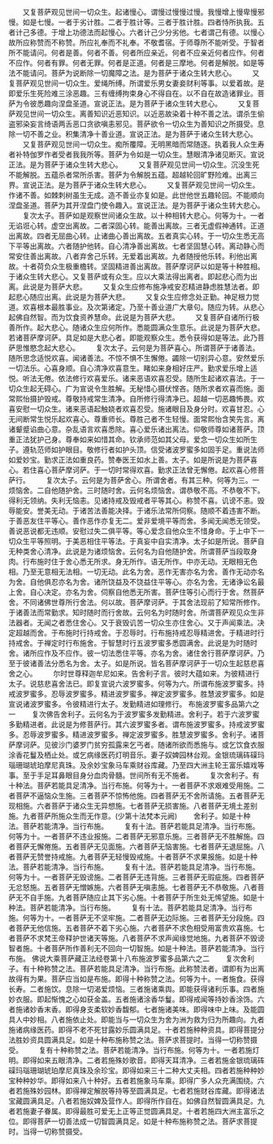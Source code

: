 <!-- { "loadSidebar": true } -->
　　又复菩萨观见世间一切众生。起诸慢心。谓慢过慢慢过慢。我慢增上慢卑慢邪慢。如是七慢。一者于劣计胜。二者于胜计等。三者于胜计胜。四者恃所执我。五者计己多德。于增上功德法而起慢心。六者计己少分劣他。七者谓己有德。以慢心故所应称赞而不称赞。所应礼奉而不礼奉。不敬耆宿。于师尊所不能听受。于智者所不能请问。何者是善。何者不善。何者所应亲近。何者不应亲近何者应作。何者不应作。何者有罪。何者无罪。何者是正道。何者是三摩地。何者是解脱。如是等法不能请问。菩萨为说断除一切魔障之法。是为菩萨于诸众生转大悲心。
　　又复菩萨观见世间一切众生。爱绳所缚。所谓爱乐男女妻妾财利等事。以爱着故。是即爱乐生死险难三涂恶趣。三有缠缚拘束身心不得自在。以不自在故造诸罪业。菩萨为令彼悉趣向涅盘圣道。宣说正法。是为菩萨于诸众生转大悲心。
　　又复菩萨观见世间一切众生。离善知识近恶知识。以近恶故染着十种不善之法。谓杀生偷盗邪染妄言绮语两舌恶口贪欲嗔恚邪见。菩萨欲令一切众生为善知识之所摄受。息除一切不善之业。积集清净十善业道。宣说正法。是为菩萨于诸众生转大悲心。
　　又复菩萨观见世间一切众生。痴所覆障。无明黑暗而常随逐。执着我人众生寿者补特伽罗作者受者我我所等。菩萨为令如是一切众生。慧眼清净诸见断灭。宣说正法。是为菩萨于诸众生转大悲心。
　　又复菩萨观见世间一切众生。沉没生死不能解脱。五蕴杀者常所杀害。菩萨为令解脱五蕴。超越轮回旷野险难。出离三界。宣说正法。是为菩萨于诸众生转大悲心。
　　又复菩萨观见世间一切众生。作诸不善。如棘刺树虽生无成。造不善业亦复如是。此世他世五趣轮回。不能顺向涅盘圣道。菩萨为其开涅盘门使令趣入。宣说正法。是为菩萨于诸众生转大悲心。
　　复次太子。菩萨如是观察世间诸众生故。以十种相转大悲心。何等为十。一者无谄诳心转。虚空出离故。二者深固心转。能善出离故。三者无虚假神通转。正道出离故。四者无屈曲心转。止诸曲心善出离故。五者真实心转。于一切众生悉无高下平等出离故。六者随护他转。自心清净善出离故。七者坚固慧心转。离动静心而常安住善出离故。八者弃舍己乐转。无爱着出离故。九者随授他乐转。利他出离故。十者荷负众生极重檐转。坚固精进善出离故。菩萨摩诃萨以如是等十种胜相。于诸众生转大悲心。又复菩萨或有众生。应以大乘法得出离者。即起悲心而为出离。此说是为菩萨大悲。
　　又复众生应修布施净戒安忍精进静虑胜慧法者。即起悲心随应出离。此说是为菩萨大悲。
　　又复众生应修念处正勤。神足根力觉道。欢喜根本最胜事业。及次第诸定。乃至十善业道广大章句。随应为转。从悲心起佛自然智。而为饮食资养慧命。此说是为菩萨大悲。
　　又复菩萨自诸所行极善所作。起大悲心。随诸众生应何所作。悉能圆满众生意乐。此说是为菩萨大悲。若诸菩萨摩诃萨。具足如是大悲心者。即能观察众生。悉令获得如是等法。此乃菩萨思惟愍念起大悲心。
　　复次太子。云何是为菩萨喜心。所谓菩萨于诸善法。随所思念适悦欢喜。闻诸善法。不惊不惧不生懈倦。蠲除一切别异心意。安然爱乐一切法乐。心喜身顺。自心清净欢喜意生。睹如来身相好庄严。勤求爱乐增上适悦。听法无倦。依法修行欢喜爱乐。诸来恶语欢喜忍受。随所生起诸欢喜法。于一切众生起无碍心。广为宣说令生胜解。无秘惜心摄伏悭吝。随所求者欢喜而施。面常熙怡摄护毁戒。尊敬持戒常生清净。自所修行得清净已。超越一切恶趣怖畏。欢喜安慰一切众生。诸来恶语起触娆者欢喜忍受。施诸眼目及身分时。欢喜甘忍。心无间断常生悦乐起欢喜心。尊重师长。尊胜己者不生轻慢。面常熙怡含笑先言。离诸颦蹙谄曲心意。杂乱语言欢喜悉除。喜心爱乐诸出离法。仰敬师尊如诸菩萨。顶重正法犹护己身。尊奉如来如惜其命。钦承师范如其父母。爱念一切众生如所生子。遵轨范师如护眼目。敬修行者如护头顶。信受诸波罗蜜多如固手足。重说法师如爱妙宝。勤求正法如重良药。赞奉医王如水上善。太子。如是所说是为菩萨喜心。若住喜心菩萨摩诃萨。于一切时常得欢喜。勤求正法曾无懈倦。起欢喜心修菩萨行。
　　复次太子。云何是为菩萨舍心。所谓舍者。有其三种。何等为三。一烦恼舍。二自他随护舍。三时随时舍。云何名烦恼舍。谓恭敬不高。不恭敬不下。得利无领纳。失利无恼恚。见诸持戒及毁戒者平等其心。称赞不喜。讥谤不恚。毁辱能安。誉美无动。于诸苦法善能决择。于诸乐法常所伺察。随顺不着违害不断。于善恶友住平等心。善作恶作亦复无二。爱非爱境平等而舍。多闻无闻悉无领受。善说恶说都无违顺。安慰过失二俱平等。等心爱念自他众生不惜身命。于上中下一切众生平等照明。于美恶相住平等法。于真妄中自实清净。太子如是所说。菩萨自无种类舍心清净。此说是为诸烦恼舍。云何名为自他随护舍。所谓菩萨当段取身肉。行布施时住于舍心悉无所求。身无所作。语无所作。中亦无动。无眼相无色相。乃至无意相无法相。一切无动。此名为舍。恶作无害亦名为舍。善作无动亦名为舍。自他俱忍亦名为舍。诸所饶益及不饶益住平等心。亦名为舍。无诸诤讼名最上舍。自心决定。亦名为舍。伺察自他悉无所害。菩萨住等引心而行于舍。然菩萨舍。不同诸佛世尊所行舍法。何以故。菩萨摩诃萨。于其舍法现前了知常所修作。于诸善法而常勤求。知时随时而行舍故。云何名为时随时舍。所谓菩萨观见众生非法器者。无闻之者悉住舍心。又于衰毁讥苦一切众生亦住舍心。又于声闻乘法。决定超越而舍。于布施时行持戒舍。于忍辱时。行布施持戒忍辱精进舍。于精进时行持戒舍。于禅定时行布施舍。于智慧时行五波罗蜜多悉圆满舍。此说是为时随时舍。诸所应作及不应作。彼一切法悉住平等。亦名为舍。诸住舍行菩萨摩诃萨。乃至于彼诸善法分悉名为舍。太子。如是所说。皆名菩萨摩诃萨于一切众生起慈悲喜舍之心。
　　尔时世尊释迦牟尼如来。告舍利子言。彼时大蕴如来。为彼精进行太子。说慈悲喜舍法已。即复宣说六波罗蜜多。何等为六。所谓布施波罗蜜多。持戒波罗蜜多。忍辱波罗蜜多。精进波罗蜜多。禅定波罗蜜多。胜慧波罗蜜多。如是宣说诸波罗蜜多。令彼精进行太子。发勤精进如理修行。
布施波罗蜜多品第六之一
　　复次佛告舍利子。云何名为于波罗蜜多发勤精进。舍利子。若于六波罗蜜多勤精进者。此说是为修菩萨行。其六波罗蜜多者。谓布施波罗蜜多。持戒波罗蜜多。忍辱波罗蜜多。精进波罗蜜多。禅定波罗蜜多。胜慧波罗蜜多。舍利子。诸菩萨摩诃萨。见彼沙门婆罗门贫穷孤露来乞丐者。随诸所欲而悉施与。或乞饮食衣服涂香花鬘及栖止处。或乞病缘医药灯明音乐。妻子奴婢园林台观。金银琉璃砗磲玛瑙珊瑚琥珀摩尼真珠。及余妙宝象马车乘财谷库藏。乃至四大洲主轮王富乐嬉戏等事。至于手足耳鼻眼目身分血肉骨髓。世间所有无不施者。
　　复次舍利子。有十种法。菩萨若能具足清净。当行布施。何等为十。一者菩萨不求艰难受用施。二者菩萨不逼恼众生施。三者菩萨不惊怖他施。四者菩萨无不舍所请施。五者菩萨无现相施。六者菩萨于诸众生无异想施。七者菩萨无损害施。八者菩萨无境土差别施。九者菩萨所施众生而无作意。(少第十法梵本元阙)
　　舍利子。如是十种法。菩萨若能清净。当行布施。
　　复有十法。菩萨若能具足清净。当行布施。何等为十。一者菩萨不违业报施。二者菩萨无邪意乐施。三者菩萨无不胜解施。四者菩萨无懈倦施。五者菩萨无见面施。六者菩萨无恼害施。七者菩萨无退屈施。八者菩萨无赞誉持戒施。九者菩萨无轻慢毁戒施。十者菩萨不求果报施。如是十种法。菩萨若能清净。当行布施。
　　复有十法。菩萨若能具足清净。当行布施。何等为十。一者菩萨无毁谤施。二者菩萨无违背施。三者菩萨无瑕疵施。四者菩萨无忿怒施。五者菩萨无憎嫉施。六者菩萨无嗔恚施。七者菩萨无不恭敬施。八者菩萨无不自手施。九者菩萨随应止其下劣心施。十者菩萨于所生处无悕望施。如是十种法。菩萨若能清净。当行布施。
　　复有十法。菩萨若能具足清净。当行布施。何等为十。一者菩萨无不坚牢施。二者菩萨无边际施。三者菩萨无分段施。四者菩萨无他信施。五者菩萨不着下劣心施。六者菩萨不求色相受用富贵欢喜施。七者菩萨不求梵王帝释护世诸天等施。八者菩萨不求声闻缘觉地施。九者菩萨不毁谤智者施。十者菩萨所作善利无不回向一切智施。如是十种法。菩萨若能清净。当行布施。
佛说大乘菩萨藏正法经卷第十八布施波罗蜜多品第六之二
　　复次舍利子。有十种称赞之法。菩萨若能具足清净。当行布施。此称赞法者。谓即有为出离故得有为果。菩萨应当如是布施。即得十种称赞之法。何等为十。一者施食。获得长寿。二者施饮。息除一切渴爱烦恼。三者施诸乘舆。即能获得诸利乐事。四者施妙衣服。即起惭愧之心如获金盖。五者施诸涂香华鬘。即得戒闻等持妙香涂饰。六者施诸妙香末香。即得身支柔软妙香馥郁。七者施诸美味。即得味中上味。及能圆具人中妙相。八者施依止处。即能当与一切众生为舍为洲为救为归为所趣向。九者施诸病缘医药。即得不老不死甘露妙乐圆满具足。十者若施种种资具。即得菩提分法胜妙资具圆满具足。如是十种布施称赞之法。菩萨求菩提时。当得一切称赞摄受。
　　复有十种称赞之法。菩萨若能清净。当行布施。何等为十。一者若施灯明。即得如来五眼清净。二者若施殊妙歌音。即得天耳清净。三者若施金银琉璃砗磲玛瑙珊瑚琥珀摩尼真珠及余珍宝。即得如来三十二种大丈夫相。四者若施种种妙宝种种妙华。即得如来八十种好。五者若施象马车乘。即得广多人众充满围绕。六者若施殊妙园林。即得禅定解脱等持等至圆满具足。七者若施财谷库藏。即得诸法宝藏圆满具足。八者若施奴婢及营作人。即得所作自在。如佛自然智圆满具足。九者若施妻子眷属。即得最胜可爱无上正等正觉圆满具足。十者若施四大洲主富乐之位。即得菩萨一切善法成一切智圆满具足。如是十种布施称赞之法。菩萨求菩提时。当得一切称赞摄受。

